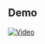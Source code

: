 ## Demo

[![Video](https://img.youtube.com/vi/3yY48bUnHhI/maxresdefault.jpg)](https://www.youtube.com/watch?v=3yY48bUnHhI)   
